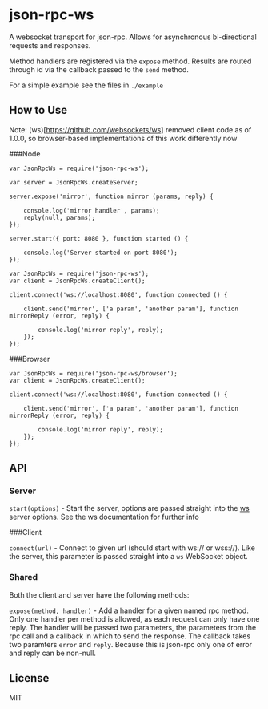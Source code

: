 # json-rpc-ws

A websocket transport for json-rpc.  Allows for asynchronous
bi-directional requests and responses.

Method handlers are registered via the `expose` method.  Results are
routed through id via the callback passed to the `send` method.

For a simple example see the files in `./example`

## How to Use

Note: (ws)[https://github.com/websockets/ws] removed client code as of
1.0.0, so browser-based implementations of this work differently now

###Node

```
var JsonRpcWs = require('json-rpc-ws');

var server = JsonRpcWs.createServer;

server.expose('mirror', function mirror (params, reply) {

    console.log('mirror handler', params);
    reply(null, params);
});

server.start({ port: 8080 }, function started () {

    console.log('Server started on port 8080');
});
```

```
var JsonRpcWs = require('json-rpc-ws');
var client = JsonRpcWs.createClient();

client.connect('ws://localhost:8080', function connected () {

    client.send('mirror', ['a param', 'another param'], function mirrorReply (error, reply) {

        console.log('mirror reply', reply);
    });
});
```

###Browser

```
var JsonRpcWs = require('json-rpc-ws/browser');
var client = JsonRpcWs.createClient();

client.connect('ws://localhost:8080', function connected () {

    client.send('mirror', ['a param', 'another param'], function mirrorReply (error, reply) {

        console.log('mirror reply', reply);
    });
});
```

## API

### Server

`start(options)` - Start the server, options are passed straight into the [ws](http://npmjs.com/package/ws) server options. See the ws documentation for further info

###Client

`connect(url)` - Connect to given url (should start with ws:// or wss://). Like the server, this parameter is passed straight into a `ws` WebSocket object.

### Shared

Both the client and server have the following methods:

`expose(method, handler)` - Add a handler for a given named rpc method. Only one handler per method is allowed, as each request can only have one reply.  The handler will be passed two parameters, the parameters from the rpc call and a callback in which to send the response.  The callback takes two paramters `error` and `reply`.  Because this is json-rpc only one of error and reply can be non-null.

## License

MIT

